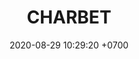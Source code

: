 ---
layout: 
permalink: /team/:title.html
categories: MVPLI
maincover: /assets/avatars/female1.webp
tickets: 2
date: 2020-08-29 10:29:20 +0700
title: CHARBET
team: DFS
MVPS: 3 #SPC LB TAE

---